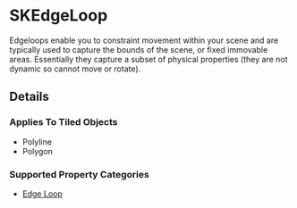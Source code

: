 #  SKEdgeLoop

Edgeloops enable you to constraint movement within your scene and are typically used to capture the bounds of the scene, or fixed immovable areas. Essentially they capture a subset of physical properties (they are not dynamic so cannot move or rotate). 

## Details

### Applies To Tiled Objects
 - Polyline
 - Polygon
 
### Supported Property Categories
 - [Edge Loop](Properties.md#edgeloop)
